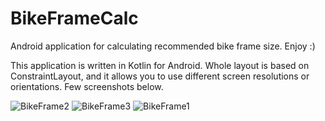 # BikeFrameCalc
Android application for calculating recommended bike frame size. Enjoy :)

This application is written in Kotlin for Android. Whole layout is based on ConstraintLayout,
and it allows you to use different screen resolutions or orientations.
Few screenshots below.


![BikeFrame2](https://user-images.githubusercontent.com/124073777/236697026-cefe3ebf-6e7a-4fb4-b9b2-7b6e9029ee42.JPG)
![BikeFrame3](https://user-images.githubusercontent.com/124073777/236697027-b150b59b-d81f-47bc-80b4-83b1bde12704.JPG)
![BikeFrame1](https://user-images.githubusercontent.com/124073777/236697028-ef18315c-53b4-4ae6-8da1-af247fd39219.JPG)
